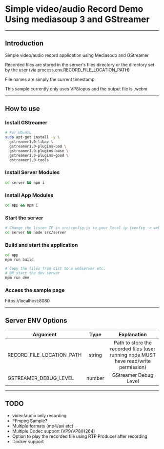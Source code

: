 # Simple video/audio Record Demo Using mediasoup 3 and GStreamer

---

## Introduction

Simple video/audio record application using Mediasoup and GStreamer

Recorded files are stored in the server's files directory or the directory set by the user (via process.env.RECORD_FILE_LOCATION_PATH)

File names are simply the current timestamp

This sample currently only uses VP8/opus and the output file is .webm

---

## How to use

### Install GStreamer

```bash
# For Ubuntu
sudo apt-get install -y \
  gstreamer1.0-libav \
  gstreamer1.0-plugins-bad \
  gstreamer1.0-plugins-base \
  gstreamer1.0-plugins-good \
  gstreamer1.0-tools
```

### Install Server Modules

```bash
cd server && npm i
```

### Install App Modules

```bash
cd app && npm i
```

### Start the server

```bash
# Change the listen IP in src/config.js to your local ip (config -> webRtcTransport -> listenIps)
cd server && node src/server
```

### Build and start the application

```bash
cd app
npm run build

# Copy the files from dist to a webserver etc.
# OR start the dev server
npm run dev
```

### Access the sample page
https://localhost:8080


---

## Server ENV Options

| Argument | Type | Explanation |
| -------- | :--: | :---------: |
| RECORD_FILE_LOCATION_PATH | string | Path to store the recorded files (user running node MUST have read/write permission) |
| GSTREAMER_DEBUG_LEVEL | number | GStreamer Debug Level |

---

## TODO

- video/audio only recording
- FFmpeg Sample?
- Multiple formats (mp4/avi etc)
- Multiple Codec support (VP9/VP8/H264)
- Option to play the recorded file using RTP Producer after recording   
- Docker support
